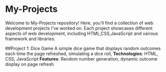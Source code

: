 # My-Projects
Welcome to My-Projects repository! Here, you'll find a collection of web development projects I've worked on. Each project showcases different aspects of web development, including HTML,CSS,JavaScript and various framework and libraries.

##Project 1: Dice Game
A simple dice game that displays random outcomes each time the page refreshed, simulating a dice roll,
**Technologies**: HTML, CSS, JavaScript
**Features**: Random number generation, dynamic outcome display on page refresh

